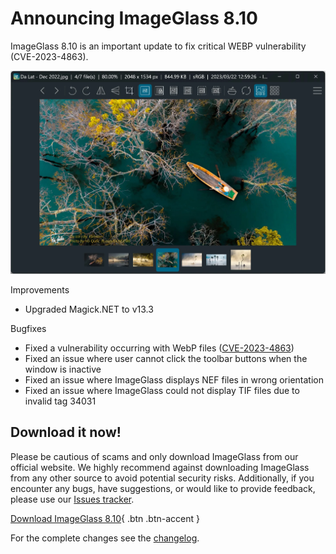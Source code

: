 # Announcing ImageGlass 8.10

ImageGlass 8.10 is an important update to fix critical WEBP vulnerability (CVE-2023-4863).

![ImageGlass 8.10](https://raw.githubusercontent.com/ImageGlass/releases/main/screenshots/v8.8/8.8_1.webp)


Improvements
- Upgraded Magick.NET to v13.3
 

Bugfixes
- Fixed a vulnerability occurring with WebP files ([CVE-2023-4863](https://github.com/advisories/GHSA-j7hp-h8jx-5ppr))
- Fixed an issue where user cannot click the toolbar buttons when the window is inactive
- Fixed an issue where ImageGlass displays NEF files in wrong orientation
- Fixed an issue where ImageGlass could not display TIF files due to invalid tag 34031


## Download it now!
Please be cautious of scams and only download ImageGlass from our official website. We highly recommend against downloading ImageGlass from any other source to avoid potential security risks. Additionally, if you encounter any bugs, have suggestions, or would like to provide feedback, please use our [Issues tracker](https://github.com/d2phap/ImageGlass/issues).

[Download ImageGlass 8.10](https://imageglass.org/release/imageglass-8-10-9-27-44){ .btn .btn-accent }

For the complete changes see the [changelog](https://github.com/d2phap/ImageGlass/releases/tag/8.10.9.27).

